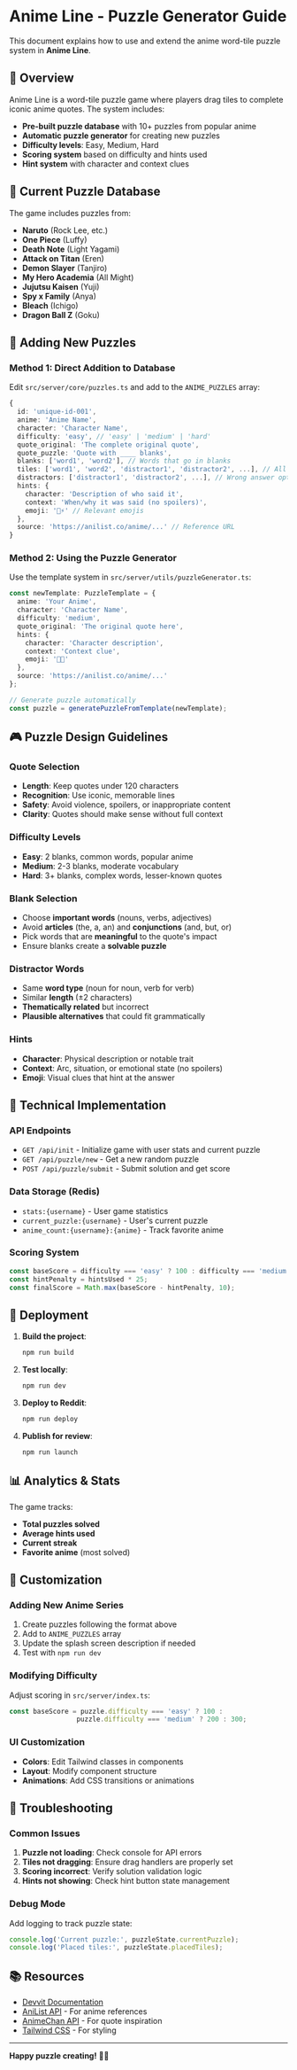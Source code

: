 # Anime Line - Puzzle Generator Guide

This document explains how to use and extend the anime word-tile puzzle system in **Anime Line**.

## 🎯 Overview

Anime Line is a word-tile puzzle game where players drag tiles to complete iconic anime quotes. The system includes:

- **Pre-built puzzle database** with 10+ puzzles from popular anime
- **Automatic puzzle generator** for creating new puzzles
- **Difficulty levels**: Easy, Medium, Hard
- **Scoring system** based on difficulty and hints used
- **Hint system** with character and context clues

## 🧩 Current Puzzle Database

The game includes puzzles from:
- **Naruto** (Rock Lee, etc.)
- **One Piece** (Luffy)
- **Death Note** (Light Yagami)
- **Attack on Titan** (Eren)
- **Demon Slayer** (Tanjiro)
- **My Hero Academia** (All Might)
- **Jujutsu Kaisen** (Yuji)
- **Spy x Family** (Anya)
- **Bleach** (Ichigo)
- **Dragon Ball Z** (Goku)

## 📝 Adding New Puzzles

### Method 1: Direct Addition to Database

Edit `src/server/core/puzzles.ts` and add to the `ANIME_PUZZLES` array:

```typescript
{
  id: 'unique-id-001',
  anime: 'Anime Name',
  character: 'Character Name',
  difficulty: 'easy', // 'easy' | 'medium' | 'hard'
  quote_original: 'The complete original quote',
  quote_puzzle: 'Quote with ____ blanks',
  blanks: ['word1', 'word2'], // Words that go in blanks
  tiles: ['word1', 'word2', 'distractor1', 'distractor2', ...], // All available tiles
  distractors: ['distractor1', 'distractor2', ...], // Wrong answer options
  hints: {
    character: 'Description of who said it',
    context: 'When/why it was said (no spoilers)',
    emoji: '🎌⚡' // Relevant emojis
  },
  source: 'https://anilist.co/anime/...' // Reference URL
}
```

### Method 2: Using the Puzzle Generator

Use the template system in `src/server/utils/puzzleGenerator.ts`:

```typescript
const newTemplate: PuzzleTemplate = {
  anime: 'Your Anime',
  character: 'Character Name',
  difficulty: 'medium',
  quote_original: 'The original quote here',
  hints: {
    character: 'Character description',
    context: 'Context clue',
    emoji: '🎯🔥'
  },
  source: 'https://anilist.co/anime/...'
};

// Generate puzzle automatically
const puzzle = generatePuzzleFromTemplate(newTemplate);
```

## 🎮 Puzzle Design Guidelines

### Quote Selection
- **Length**: Keep quotes under 120 characters
- **Recognition**: Use iconic, memorable lines
- **Safety**: Avoid violence, spoilers, or inappropriate content
- **Clarity**: Quotes should make sense without full context

### Difficulty Levels
- **Easy**: 2 blanks, common words, popular anime
- **Medium**: 2-3 blanks, moderate vocabulary
- **Hard**: 3+ blanks, complex words, lesser-known quotes

### Blank Selection
- Choose **important words** (nouns, verbs, adjectives)
- Avoid **articles** (the, a, an) and **conjunctions** (and, but, or)
- Pick words that are **meaningful** to the quote's impact
- Ensure blanks create a **solvable puzzle**

### Distractor Words
- Same **word type** (noun for noun, verb for verb)
- Similar **length** (±2 characters)
- **Thematically related** but incorrect
- **Plausible alternatives** that could fit grammatically

### Hints
- **Character**: Physical description or notable trait
- **Context**: Arc, situation, or emotional state (no spoilers)
- **Emoji**: Visual clues that hint at the answer

## 🔧 Technical Implementation

### API Endpoints

- `GET /api/init` - Initialize game with user stats and current puzzle
- `GET /api/puzzle/new` - Get a new random puzzle
- `POST /api/puzzle/submit` - Submit solution and get score

### Data Storage (Redis)

- `stats:{username}` - User game statistics
- `current_puzzle:{username}` - User's current puzzle
- `anime_count:{username}:{anime}` - Track favorite anime

### Scoring System

```typescript
const baseScore = difficulty === 'easy' ? 100 : difficulty === 'medium' ? 200 : 300;
const hintPenalty = hintsUsed * 25;
const finalScore = Math.max(baseScore - hintPenalty, 10);
```

## 🚀 Deployment

1. **Build the project**:
   ```bash
   npm run build
   ```

2. **Test locally**:
   ```bash
   npm run dev
   ```

3. **Deploy to Reddit**:
   ```bash
   npm run deploy
   ```

4. **Publish for review**:
   ```bash
   npm run launch
   ```

## 📊 Analytics & Stats

The game tracks:
- **Total puzzles solved**
- **Average hints used**
- **Current streak**
- **Favorite anime** (most solved)

## 🎨 Customization

### Adding New Anime Series

1. Create puzzles following the format above
2. Add to `ANIME_PUZZLES` array
3. Update the splash screen description if needed
4. Test with `npm run dev`

### Modifying Difficulty

Adjust scoring in `src/server/index.ts`:
```typescript
const baseScore = puzzle.difficulty === 'easy' ? 100 : 
                 puzzle.difficulty === 'medium' ? 200 : 300;
```

### UI Customization

- **Colors**: Edit Tailwind classes in components
- **Layout**: Modify component structure
- **Animations**: Add CSS transitions or animations

## 🐛 Troubleshooting

### Common Issues

1. **Puzzle not loading**: Check console for API errors
2. **Tiles not dragging**: Ensure drag handlers are properly set
3. **Scoring incorrect**: Verify solution validation logic
4. **Hints not showing**: Check hint button state management

### Debug Mode

Add logging to track puzzle state:
```typescript
console.log('Current puzzle:', puzzleState.currentPuzzle);
console.log('Placed tiles:', puzzleState.placedTiles);
```

## 📚 Resources

- [Devvit Documentation](https://developers.reddit.com/docs)
- [AniList API](https://anilist.co/) - For anime references
- [AnimeChan API](https://animechan.vercel.app/) - For quote inspiration
- [Tailwind CSS](https://tailwindcss.com/) - For styling

---

**Happy puzzle creating!** 🎌✨
